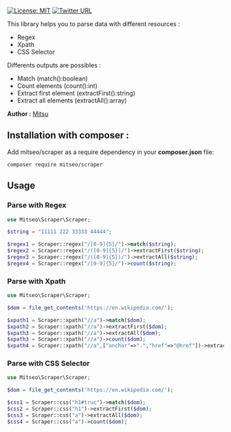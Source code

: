 [![License: MIT](https://img.shields.io/badge/License-MIT-yellow.svg)](https://opensource.org/licenses/MIT) 
[![Twitter URL](https://img.shields.io/twitter/url/https/twitter.com/fold_left.svg?style=social&label=Follow%20%40Mitsufr)](https://twitter.com/Mitsufr)

This library helps you to parse data with different resources :

- Regex
- Xpath
- CSS Selector

Differents outputs are possibles : 

- Match (match():boolean)
- Count elements (count():int)
- Extract first element (extractFirst():string)
- Extract all elements (extractAll():array)

**Author :** [Mitsu](https://twitter.com/Mitsufr)

## Installation with composer : 

Add mitseo/scraper as a require dependency in your **composer.json** file:
```
composer require mitseo/scraper
```
## Usage

### Parse with Regex

```php
use Mitseo\Scraper\Scraper;

$string = "11111 222 33333 44444";

$regex1 = Scraper::regex("/[0-9]{5}/")->match($string);
$regex2 = Scraper::regex("/([0-9]{5})/")->extractFirst($string);
$regex3 = Scraper::regex("/([0-9]{5})/")->extractAll($string);
$regex4 = Scraper::regex("/[0-9]{5}/")->count($string);

```

### Parse with Xpath

```php
use Mitseo\Scraper\Scraper;

$dom = file_get_contents('https://en.wikipedia.com/');

$xpath1 = Scraper::xpath("//a")->match($dom);
$xpath2 = Scraper::xpath("//a")->extractFirst($dom);
$xpath3 = Scraper::xpath("//a")->extractAll($dom);
$xpath3 = Scraper::xpath("//a")->count($dom);
$xpath4 = Scraper::xpath("//a",["anchor"=>".","href"=>"@href"])->extractTree($dom);
```

### Parse with CSS Selector

```php
use Mitseo\Scraper\Scraper;

$dom = file_get_contents('https://en.wikipedia.com/');

$css1 = Scraper::css("h1#truc")->match($dom);
$css2 = Scraper::css("h1")->extractFirst($dom);
$css3 = Scraper::css("a")->extractAll($dom);
$css4 = Scraper::css("a")->count($dom);

```

